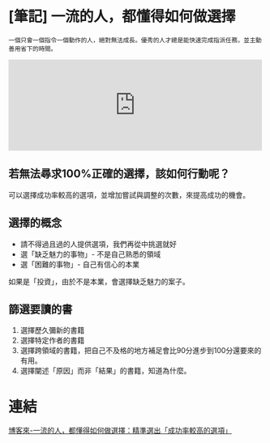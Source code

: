 # [筆記] 一流的人，都懂得如何做選擇



`一個只會一個指令一個動作的人，絕對無法成長。優秀的人才總是能快速完成指派任務，並主動善用省下的時間。`

<!--more-->
<iframe src="https://open.firstory.me/embed/story/clgjivm4s042j01x76fsn1qrq" height="180" width="500" frameborder="0" scrolling="no"></iframe>

## 若無法尋求100%正確的選擇，該如何行動呢？
可以選擇成功率較高的選項，並增加嘗試與調整的次數，來提高成功的機會。

## 選擇的概念
* 請不得過且過的人提供選項，我們再從中挑選就好
* 選「缺乏魅力的事物」- 不是自己熟悉的領域
* 選「困難的事物」- 自己有信心的本業

如果是「投資」，由於不是本業，會選擇缺乏魅力的案子。

## 篩選要讀的書
1. 選擇歷久彌新的書籍
2. 選擇特定作者的書籍
3. 選擇跨領域的書籍，把自己不及格的地方補足會比90分進步到100分還要來的有用。
4. 選擇闡述「原因」而非「結果」的書籍，知道為什麼。


# 連結
[博客來-一流的人，都懂得如何做選擇：精準選出「成功率較高的選項」](https://www.books.com.tw/products/0010899525)
